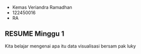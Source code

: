 - Kemas Veriandra Ramadhan
- 122450016
- RA

## RESUME Minggu 1

Kita belajar mengenai apa itu data visualisasi bersam pak luky
